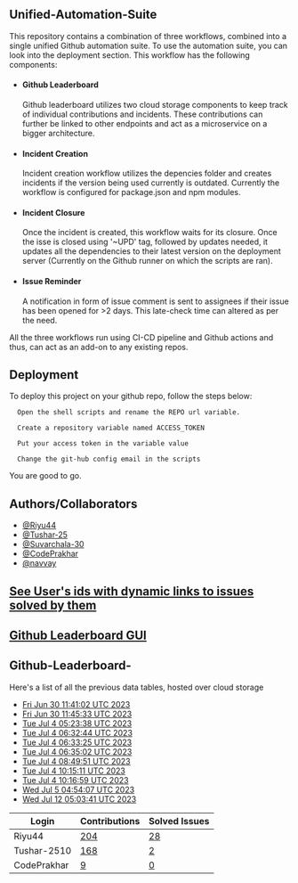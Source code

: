 
## Unified-Automation-Suite

This repository contains a combination of three workflows, combined into a single unified Github automation suite. To use the automation suite, you can look into the deployment section.
This workflow has the following components:
 - #### Github Leaderboard
   Github leaderboard utilizes two cloud storage components to keep track of individual contributions and incidents. These contributions can further be linked to other endpoints and act as a microservice on a bigger architecture.

- #### Incident Creation
  Incident creation workflow utilizes the depencies folder and creates incidents if the version being used currently is outdated. Currently the workflow is configured for package.json and npm modules.

- #### Incident Closure
  Once the incident is created, this workflow waits for its closure. Once the isse is closed using '~UPD' tag, followed by updates needed, it updates all the dependencies to their latest version on the deployment server (Currently on the Github runner on which the scripts are ran).
  
- #### Issue Reminder
  A notification in form of issue comment is sent to assignees if their issue has been opened for >2 days. This late-check time can altered as per the need.

All the three workflows run using CI-CD pipeline and Github actions and thus, can act as an add-on to any existing repos.
## Deployment

To deploy this project on your github repo, follow the steps below:

```
  Open the shell scripts and rename the REPO url variable.
```
```
  Create a repository variable named ACCESS_TOKEN
```
```
  Put your access token in the variable value
```
```
  Change the git-hub config email in the scripts
```
You are good to go.
## Authors/Collaborators

- [@Riyu44](https://www.github.com/Riyu44)
- [@Tushar-25](https://github.com/Tushar-2510)
- [@Suvarchala-30](https://github.com/Suvarchala-30)
- [@CodePrakhar](https://github.com/CodePrakhar)
- [@navvay](https://github.com/navvay)

## [See User's ids with dynamic links to issues solved by them](https://github.com/Sopra-Banking-Software-Interns/unified-automation-suite/blob/main/issues.md)
## [Github Leaderboard GUI](https://sopra-banking-software-interns.github.io/)
## Github-Leaderboard- 
Here's a list of all the previous data tables, hosted over cloud storage
- [Fri Jun 30 11:41:02 UTC 2023](https://us-central1-js-capstone-backend.cloudfunctions.net/api/games/FuUBbB26hWtsH4irSVfD/scores/)
- [Fri Jun 30 11:45:33 UTC 2023](https://us-central1-js-capstone-backend.cloudfunctions.net/api/games/kpCMfYhSh4JPdhvzPtpd/scores/)
- [Tue Jul  4 05:23:38 UTC 2023](https://us-central1-js-capstone-backend.cloudfunctions.net/api/games/kSv2lnQQQViBSMrSXN8E/scores/)
- [Tue Jul  4 06:32:44 UTC 2023](https://us-central1-js-capstone-backend.cloudfunctions.net/api/games/zWPo438GgoACwv4WPoar/scores/)
- [Tue Jul  4 06:33:25 UTC 2023](https://us-central1-js-capstone-backend.cloudfunctions.net/api/games/Lc2jIUlk99lm9TSjtnLO/scores/)
- [Tue Jul  4 06:35:02 UTC 2023](https://us-central1-js-capstone-backend.cloudfunctions.net/api/games/vNvLW1gPjZog4f0l2huG/scores/)
- [Tue Jul  4 08:49:51 UTC 2023](https://us-central1-js-capstone-backend.cloudfunctions.net/api/games/5DxQqZYGjbdm7CsfA8GY/scores/)
- [Tue Jul  4 10:15:11 UTC 2023](https://us-central1-js-capstone-backend.cloudfunctions.net/api/games/4cZmTFZAD4tV4ggh5xrv/scores/)
- [Tue Jul  4 10:16:59 UTC 2023](https://us-central1-js-capstone-backend.cloudfunctions.net/api/games/GuynePBvPZr9o7x1Uefl/scores/)
- [Wed Jul  5 04:54:07 UTC 2023](https://us-central1-js-capstone-backend.cloudfunctions.net/api/games/UEhoYPS8fPGE2ae1nndk/scores/)
- [Wed Jul 12 05:03:41 UTC 2023](https://us-central1-js-capstone-backend.cloudfunctions.net/api/games/VYjL6JhA9jIbw5400knh/scores/)
<!--START_TABLE-->
| Login        | Contributions | Solved Issues |
| ------------ | ------------- | ------------- |
| Riyu44 | [204](https://github.com/Sopra-Banking-Software-Interns/Github-Leaderboard/commits?author=Riyu44) | [28](https://getpantry.cloud/apiv1/pantry/860a0c02-c763-41ca-9d31-ec787fc3202a/basket/Riyu44) |
| Tushar-2510 | [168](https://github.com/Sopra-Banking-Software-Interns/Github-Leaderboard/commits?author=Tushar-2510) | [2](https://getpantry.cloud/apiv1/pantry/860a0c02-c763-41ca-9d31-ec787fc3202a/basket/Tushar-2510) |
| CodePrakhar | [9](https://github.com/Sopra-Banking-Software-Interns/Github-Leaderboard/commits?author=CodePrakhar) | [0](https://getpantry.cloud/apiv1/pantry/860a0c02-c763-41ca-9d31-ec787fc3202a/basket/CodePrakhar) |
<!--END_TABLE-->
